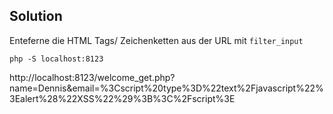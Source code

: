 ## Solution
Enteferne die HTML Tags/ Zeichenketten aus der URL mit `filter_input`

```shell
php -S localhost:8123
```

http://localhost:8123/welcome_get.php?name=Dennis&email=%3Cscript%20type%3D%22text%2Fjavascript%22%3Ealert%28%22XSS%22%29%3B%3C%2Fscript%3E